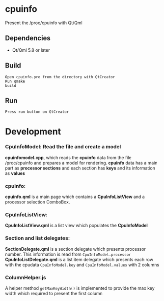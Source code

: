 # cpuinfo
Present the /proc/cpuinfo with Qt/Qml

## Dependencies
 * Qt/Qml 5.8 or later

## Build
```
Open cpuinfo.pro from the directory with QtCreator  
Run qmake
build
```

## Run
`Press run button on QtCreator`


# Development

### **CpuInfoModel:** Read the file and create a model
**cpuinfomodel.cpp**, which reads the **cpuinfo** data from the file /proc/cpuinfo and prepares a model for rendering.
**cpuinfo** data has a main part as **processor sections** and each section has **keys** and its information as **values**

### **cpuinfo:** 
**cpuinfo.qml** is a main page which contains a **CpuInfoListView** and a processor selection ComboBox.

### **CpuInfoListView:**
**CpuInfoListView.qml** is a list view which populates the **CpuInfoModel**

### **Section and list delegates:**
**SectionDelegate.qml** is a section delegate which presents processor number. This information is read from `CpuInfoModel.processor`
**CpuInfoListDelegate.qml** is a list item delegate which presents each row with the cpudata `CpuInfoModel.key` and `CpuInfoModel.values` with 2 columns

### **ColumnHelper.js**
A helper method `getMaxKeyWidth()` is implemented to provide the max key width which required to present the first column
